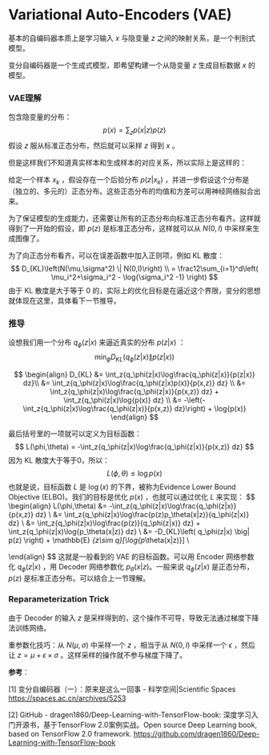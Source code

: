 # Variational Auto-Encoders (VAE)

基本的自编码器本质上是学习输入 $x$ 与隐变量 $z$ 之间的映射关系，是一个判别式模型。

变分自编码器是一个生成式模型，即希望构建一个从隐变量 $z$ 生成目标数据 $x$ 的模型。

### VAE理解

包含隐变量的分布：
$$
p(x)=\sum_zp(x|z)p(z)
$$
假设 $z$ 服从标准正态分布，然后就可以采样 $z$ 得到 $x$ 。

但是这样我们不知道真实样本和生成样本的对应关系，所以实际上是这样的：

给定一个样本 $x_k$ ，假设存在一个后验分布 $p(z|x_k)$ ，并进一步假设这个分布是（独立的、多元的）正态分布。这些正态分布的均值和方差可以用神经网络拟合出来。

为了保证模型的生成能力，还需要让所有的正态分布向标准正态分布看齐。这样就得到了一开始的假设，即 $p(z)$ 是标准正态分布，这样就可以从 $N(0,I)$ 中采样来生成图像了。

为了向正态分布看齐，可以在误差函数中加入正则项，例如 KL 散度：
$$
D_{KL}\left(N(\mu,\sigma^2) \| N(0,I)\right) \\
= \frac12\sum_{i=1}^d\left( \mu_i^2+\sigma_i^2 - \log{\sigma_i^2 -1} \right)
$$
由于 KL 散度是大于等于 0 的，实际上的优化目标是在逼近这个界限，变分的思想就体现在这里，具体看下一节推导。

### 推导

设想我们用一个分布 $q_\phi(z|x)$ 来逼近真实的分布 $p(z|x)$ ：
$$
\min_\phi D_{KL}\left( q_\phi(z|x) \big\| p(z|x) \right)
$$

$$
\begin{align}
D_{KL} &= \int_z{q_\phi(z|x)\log\frac{q_\phi(z|x)}{p(z|x)} dz}\\
&= \int_z{q_\phi(z|x)\log\frac{q_\phi(z|x)p(x)}{p(x,z)} dz} \\
&= \int_z{q_\phi(z|x)\log\frac{q_\phi(z|x)}{p(x,z)} dz} + \int_z{q_\phi(z|x)\log{p(x)} dz} \\
&= -\left(-\int_z{q_\phi(z|x)\log\frac{q_\phi(z|x)}{p(x,z)} dz}\right) + \log{p(x)}
\end{align}
$$

最后括号里的一项就可以定义为目标函数：
$$
L(\phi,\theta) = -\int_z{q_\phi(z|x)\log\frac{q_\phi(z|x)}{p(x,z)} dz}
$$
因为 KL 散度大于等于0，所以：
$$
L(\phi,\theta) \le \log{p(x)}
$$
也就是说，目标函数 $L$ 是 $\log(x)$ 的下界，被称为Evidence Lower Bound Objective (ELBO)。我们的目标是优化 $p(x)$ ，也就可以通过优化 $L$ 来实现：
$$
\begin{align}
L(\phi,\theta) &= -\int_z{q_\phi(z|x)\log\frac{q_\phi(z|x)}{p(x,z)} dz} \\
&= \int_z{q_\phi(z|x)\log\frac{p(z)p_\theta(x|z)}{q_\phi(z|x)} dz} \\
&= \int_z{q_\phi(z|x)\log\frac{p(z)}{q_\phi(z|x)} dz} + \int_z{q_\phi(z|x)\log{p_\theta(x|z)} dz} \\
&= -D_{KL}\left( q_\phi(z|x) \big\| p(z) \right) + \mathbb{E} _{z\sim q}[\log{p_\theta(x|z)}] \\


\end{align}
$$
这就是一般看到的 VAE 的目标函数。可以用 Encoder 网络参数化 $q_\phi(z|x)$ ，用 Decoder 网络参数化 $p_\theta(x|z)$。一般来说 $q_\phi(z|x)$ 是正态分布，$p(z)$ 是标准正态分布。可以结合上一节理解。

### Reparameterization Trick

由于 Decoder 的输入 $z$ 是采样得到的，这个操作不可导，导致无法通过梯度下降法训练网络。

重参数化技巧：从 $N(\mu,\sigma)$ 中采样一个 $z$ ，相当于从 $N(0,I)$ 中采样一个 $\epsilon$ ，然后让 $z=\mu+\epsilon \times \sigma$ 。这样采样的操作就不参与梯度下降了。



**参考**：

[1] 变分自编码器（一）：原来是这么一回事 - 科学空间|Scientific Spaces
https://spaces.ac.cn/archives/5253

[2] GitHub - dragen1860/Deep-Learning-with-TensorFlow-book: 深度学习入门开源书，基于TensorFlow 2.0案例实战。Open source Deep Learning book, based on TensorFlow 2.0 framework.
https://github.com/dragen1860/Deep-Learning-with-TensorFlow-book